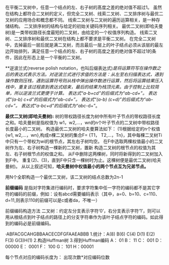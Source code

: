 在平衡二叉树中，任意一个结点的左、右子树的髙度之差的绝对值不超过1。
虽然在结构上都符合二叉树的定义，但完全二叉树、线索二叉树、二叉排序树与最优二叉树的应用场合和概念都不同。
线索二叉树与二叉树的遍历运算相关，是一种存储结构。
二叉排序树的结构与给定的初始关键码序列相关。
最优二叉树(即哈夫曼树)是一类带权路径长度最短的二叉树，由给定的一个权值序列构造。
线索二叉树、二叉排序树和最优二叉树在结构上都不要求是平衡二叉树。
在完全二叉树中，去掉最后一层后就是满二叉树，而且最后一层上的叶子结点必须从该层的最左边开始排列，满足任意一个结点的左、右子树的高度之差的绝对值不超过1的条件，因此在形态上是一个平衡的二叉树。



**逆波兰式(reverse polish notation，也叫后缀表达式)**是将运算符写在操作数之后的表达式表示方法。对逆波兰式进行求值的方法是：从左至右扫描表达式，遇到操作数则压栈，遇到运算符号则从栈中弹出操作数进行运算，然后将运算结果压入栈中，重复该过程直到表达式结束，最后的结果为栈顶元素。由于控制上比较简单，所以逆波兰式更便于计算。
表达式“a-b+c*d”的后缀式为“ab-cd*+”。
表达式“(a-b)* c+d”的后缀式为“ab-c*d+”。
表达式“(a-b)* (c+d)”的后缀式为“ab-cd+*”。
表达式“a-b*c+d”的后缀式为“abc*-d+”。


**最优二叉树(即哈夫曼树):**
树的带权路径长度为树中所有叶子节点的带权路径长度之和。哈夫曼树是指权值为 w1，w2,…，wn的n个叶子节点的二叉树中带权路径长度最小的二叉树。
构造最优二叉树的哈夫曼算法如下：
(1)根据给定的n个权值{w1, w2,…，wn},构成n棵二叉树的集合F= {T1， T2,…，Tn}，其中每棵二叉树Ti中只有一个带权为wi的根节点，其左右子树均空。
在F中选取两棵权值最小的二叉树作为左、右子树构造一棵新的二叉树，置新 构造二叉树的根节点的权值为其左、右子树根节点的权值之和。
从F中删除这两棵树，同时将新得到的二叉树加入到F中。
重复(2)、(3)，直到F中只含一棵树时为止。这棵树便是最优二叉树(哈夫曼树)。 从以上叙述可知，**哈夫曼树中权值最小的两个节点互为兄弟节点。**

用N个全职构造一个最优二叉树，该二叉树的结点总数为2n-1


**前缀编码** 是指对字符集进行编码时，要求字符集中任一字符的编码都不是其它字符的编码的前缀，例如：设有abcd需要编码表示（其中，a=0、b=10、c=110、d=11,则表示110的前缀可以是c或者da，不唯一）

前缀编码构造方法
二叉树：约定左分支表示字符‘0’，右分支表示字符‘1’，则可以用从根结点到叶子结点的路径上的分支字符串作为该叶子结点字符的编码。如此得到的编码必是前缀编码。

·ABFACGCAHGBBAACECDFGFAAEABBB
1.统计：A(8) B(6) C(4) D(1) E(2) F(3) G(3)H(1)
2.构造Huffman树
3.得到Huffman编码
A： 01
B： 11
C： 001
D：00000
E： 0001
F： 100
G： 101
H：00001

每个节点对应的编码长度为： 出现次数*对应编码位数